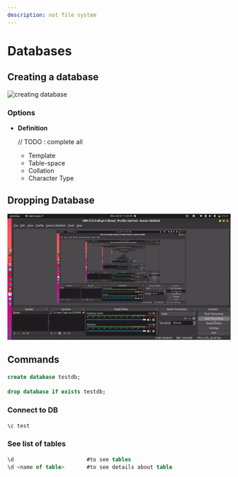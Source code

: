 ```yaml
---
description: not file system
---
```


# Databases

## Creating a database

![creating database](../.gitbook/assets/create-database%20%281%29%20%281%29%20%281%29.gif)

### Options

* **Definition**

  // TODO : complete all 

  * Template 
  * Table-space
  * Collation
  * Character Type

## Dropping Database

![drop database](../.gitbook/assets/output%20%284%29.gif)

## Commands

```sql
create database testdb;

drop database if exists testdb;
```

### Connect to DB

```sql
\c test
```

### See list of tables

```sql
\d                       #to see tables
\d <name of table>       #to see details about table
```

